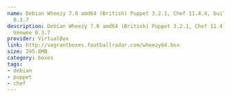 ```yaml
---
name: Debian Wheezy 7.0 amd64 (British) Puppet 3.2.1, Chef 11.4.4, built with Veewee
  0.3.7
description: Debian Wheezy 7.0 amd64 (British) Puppet 3.2.1, Chef 11.4.4, built with
  Veewee 0.3.7
provider: VirtualBox
link: http://vagrantboxes.footballradar.com/wheezy64.box
size: 295.8MB
category: boxes
tags:
- debian
- puppet
- chef
---
```

